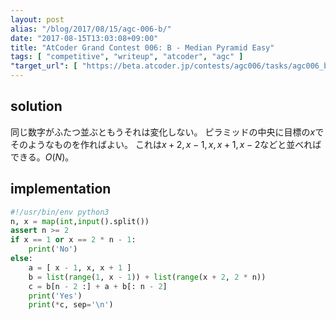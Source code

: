 ```yaml
---
layout: post
alias: "/blog/2017/08/15/agc-006-b/"
date: "2017-08-15T13:03:08+09:00"
title: "AtCoder Grand Contest 006: B - Median Pyramid Easy"
tags: [ "competitive", "writeup", "atcoder", "agc" ]
"target_url": [ "https://beta.atcoder.jp/contests/agc006/tasks/agc006_b" ]
---
```


## solution

同じ数字がふたつ並ぶともうそれは変化しない。
ピラミッドの中央に目標の$x$でそのようなものを作ればよい。
これは$x + 2, x - 1, x, x + 1, x - 2$などと並べればできる。$O(N)$。

## implementation

``` python
#!/usr/bin/env python3
n, x = map(int,input().split())
assert n >= 2
if x == 1 or x == 2 * n - 1:
    print('No')
else:
    a = [ x - 1, x, x + 1 ]
    b = list(range(1, x - 1)) + list(range(x + 2, 2 * n))
    c = b[n - 2 :] + a + b[: n - 2]
    print('Yes')
    print(*c, sep='\n')
```

